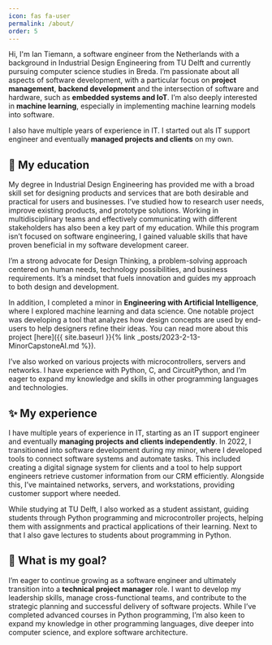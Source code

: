 ```yaml
---
icon: fas fa-user
permalink: /about/
order: 5
---
```


Hi, I'm Ian Tiemann, a software engineer from the Netherlands with a background in Industrial Design Engineering from TU Delft and currently pursuing computer science studies in Breda. I’m passionate about all aspects of software development, with a particular focus on **project management**, **backend development** and the intersection of software and hardware, such as **embedded systems and IoT**. I’m also deeply interested in **machine learning**, especially in implementing machine learning models into software.

I also have multiple years of experience in IT. I started out als IT support engineer and eventually **managed projects and clients** on my own.

## 🏫 My education

My degree in Industrial Design Engineering has provided me with a broad skill set for designing products and services that are both desirable and practical for users and businesses. I’ve studied how to research user needs, improve existing products, and prototype solutions. Working in multidisciplinary teams and effectively communicating with different stakeholders has also been a key part of my education. While this program isn’t focused on software engineering, I gained valuable skills that have proven beneficial in my software development career.

I’m a strong advocate for Design Thinking, a problem-solving approach centered on human needs, technology possibilities, and business requirements. It’s a mindset that fuels innovation and guides my approach to both design and development.

In addition, I completed a minor in **Engineering with Artificial Intelligence**, where I explored machine learning and data science. One notable project was developing a tool that analyzes how design concepts are used by end-users to help designers refine their ideas. You can read more about this project [here]({{ site.baseurl }}{% link _posts/2023-2-13-MinorCapstoneAI.md %}).

I’ve also worked on various projects with microcontrollers, servers and networks. I have experience with Python, C, and CircuitPython, and I’m eager to expand my knowledge and skills in other programming languages and technologies.

## ✨ My experience

I have multiple years of experience in IT, starting as an IT support engineer and eventually **managing projects and clients independently**. In 2022, I transitioned into software development during my minor, where I developed tools to connect software systems and automate tasks. This included creating a digital signage system for clients and a tool to help support engineers retrieve customer information from our CRM efficiently. Alongside this, I’ve maintained networks, servers, and workstations, providing customer support where needed.

While studying at TU Delft, I also worked as a student assistant, guiding students through Python programming and microcontroller projects, helping them with assignments and practical applications of their learning. Next to that I also gave lectures to students about programming in Python.

## 🚩 What is my goal?

I’m eager to continue growing as a software engineer and ultimately transition into a **technical project manager** role. I want to develop my leadership skills, manage cross-functional teams, and contribute to the strategic planning and successful delivery of software projects. While I’ve completed advanced courses in Python programming, I’m also keen to expand my knowledge in other programming languages, dive deeper into computer science, and explore software architecture. 